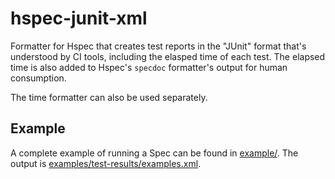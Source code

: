 # hspec-junit-xml

Formatter for Hspec that creates test reports in the "JUnit" format that's understood by CI tools,
including the elasped time of each test. The elapsed time is also added to Hspec's `specdoc`
formatter's output for human consumption.

The time formatter can also be used separately.

## Example

A complete example of running a Spec can be found in [example/](example/test/Spec.hs). The output
is [examples/test-results/examples.xml](examples/test-results/examples.xml).
